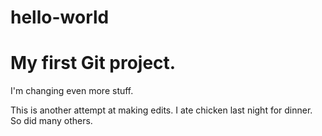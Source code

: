 # hello-world
My first Git project.
====================

I'm changing even more stuff.

This is another attempt at making edits.
I ate chicken last night for dinner. So did many others.
